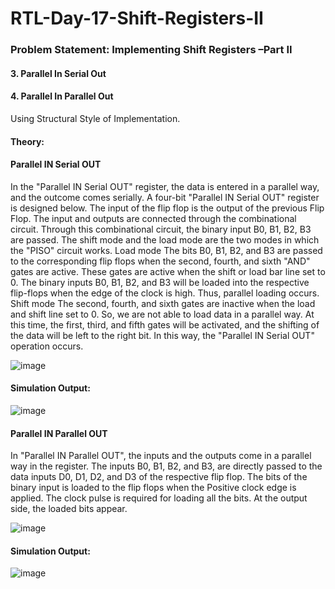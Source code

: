 # RTL-Day-17-Shift-Registers-II
### Problem Statement: Implementing Shift Registers –Part II
#### 3. Parallel In Serial Out
#### 4. Parallel In Parallel Out

Using Structural Style of Implementation.

#### Theory:
#### Parallel IN Serial OUT
In the "Parallel IN Serial OUT" register, the data is entered in a parallel 
way, and the outcome comes serially. A four-bit "Parallel IN Serial 
OUT" register is designed below. The input of the flip flop is the output of 
the previous Flip Flop. The input and outputs are connected through the 
combinational circuit. Through this combinational circuit, the binary input 
B0, B1, B2, B3 are passed. The shift mode and the load mode are the two 
modes in which the "PISO" circuit works.
Load mode
The bits B0, B1, B2, and B3 are passed to the corresponding flip flops when 
the second, fourth, and sixth "AND" gates are active. These gates are active 
when the shift or load bar line set to 0. The binary inputs B0, B1, B2, and 
B3 will be loaded into the respective flip-flops when the edge of the clock 
is high. Thus, parallel loading occurs.
Shift mode
The second, fourth, and sixth gates are inactive when the load and shift line 
set to 0. So, we are not able to load data in a parallel way. At this time, the 
first, third, and fifth gates will be activated, and the shifting of the data will 
be left to the right bit. In this way, the "Parallel IN Serial OUT" operation 
occurs.

![image](https://github.com/tusharshenoy/RTL-Day-17-Shift-Registers-II/assets/107348474/a8bb4f46-ce5e-4a44-bdcd-0aa9bd6a1f40)


#### Simulation Output:

![image](https://github.com/tusharshenoy/RTL-Day-17-Shift-Registers-II/assets/107348474/ca06e196-7228-40b1-b030-e063e4e5e592)


#### Parallel IN Parallel OUT
In "Parallel IN Parallel OUT", the inputs and the outputs come in a parallel 
way in the register. The inputs B0, B1, B2, and B3, are directly passed to the 
data inputs D0, D1, D2, and D3 of the respective flip flop. The bits of the 
binary input is loaded to the flip flops when the Positive clock edge is 
applied. The clock pulse is required for loading all the bits. At the output 
side, the loaded bits appear.

![image](https://github.com/tusharshenoy/RTL-Day-17-Shift-Registers-II/assets/107348474/0814591a-ccb7-4d35-b0f9-95fda3f49956)



#### Simulation Output:
![image](https://github.com/tusharshenoy/RTL-Day-17-Shift-Registers-II/assets/107348474/883be1c7-85ef-45b8-8189-446d210d2ece)
